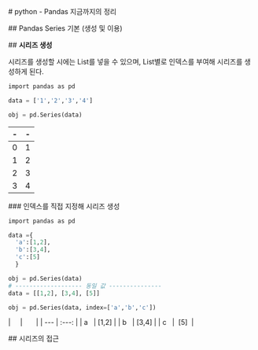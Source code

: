 # python - Pandas 지금까지의 정리

## Pandas Series 기본 (생성 및 이용)

## **시리즈 생성**

시리즈를 생성할 시에는 List를 넣을 수 있으며, List별로 인덱스를 부여해 시리즈를 생성하게 된다.

```python
import pandas as pd

data = ['1','2','3','4']

obj = pd.Series(data)
```

| -    | -    |
| ---- | ---- |
| 0    | 1    |
| 1    | 2    |
| 2    | 3    |
| 3    | 4    |

### 인덱스를 직접 지정해 시리즈 생성

```python
import pandas as pd

data ={
  'a':[1,2],
  'b':[3,4],
  'c':[5]
  }

obj = pd.Series(data)
# ------------------- 동일 값 ---------------
data = [[1,2], [3,4], [5]]

obj = pd.Series(data, index=['a','b','c'])
```

|     |       |
| --- | :---: |
| a   | [1,2] |
| b   | [3,4] |
| c   |  [5]  |

## 시리즈의 접근